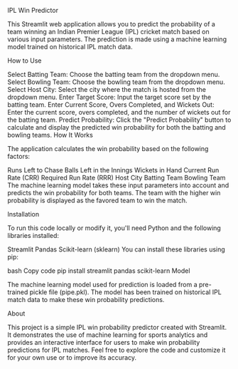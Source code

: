 IPL Win Predictor

This Streamlit web application allows you to predict the probability of a team winning an Indian Premier League (IPL) cricket match based on various input parameters. The prediction is made using a machine learning model trained on historical IPL match data.

How to Use

Select Batting Team:
Choose the batting team from the dropdown menu.
Select Bowling Team:
Choose the bowling team from the dropdown menu.
Select Host City:
Select the city where the match is hosted from the dropdown menu.
Enter Target Score:
Input the target score set by the batting team.
Enter Current Score, Overs Completed, and Wickets Out:
Enter the current score, overs completed, and the number of wickets out for the batting team.
Predict Probability:
Click the "Predict Probability" button to calculate and display the predicted win probability for both the batting and bowling teams.
How It Works

The application calculates the win probability based on the following factors:

Runs Left to Chase
Balls Left in the Innings
Wickets in Hand
Current Run Rate (CRR)
Required Run Rate (RRR)
Host City
Batting Team
Bowling Team
The machine learning model takes these input parameters into account and predicts the win probability for both teams. The team with the higher win probability is displayed as the favored team to win the match.

Installation

To run this code locally or modify it, you'll need Python and the following libraries installed:

Streamlit
Pandas
Scikit-learn (sklearn)
You can install these libraries using pip:

bash
Copy code
pip install streamlit pandas scikit-learn
Model

The machine learning model used for prediction is loaded from a pre-trained pickle file (pipe.pkl). The model has been trained on historical IPL match data to make these win probability predictions.

About

This project is a simple IPL win probability predictor created with Streamlit. It demonstrates the use of machine learning for sports analytics and provides an interactive interface for users to make win probability predictions for IPL matches. Feel free to explore the code and customize it for your own use or to improve its accuracy.
